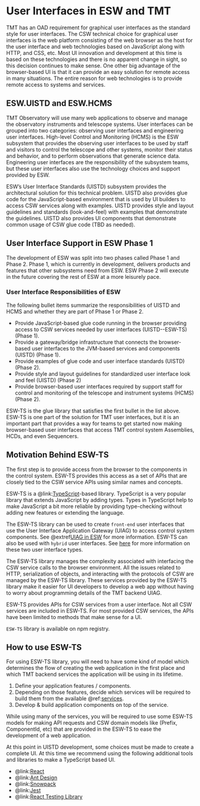 # User Interfaces in ESW and TMT

TMT has an OAD requirement for graphical user interfaces as the standard style for user interfaces. The CSW technical choice for
graphical user interfaces is the web platform consisting of the web browser as the host for the user interface and web
technologies based on JavaScript along with HTTP, and CSS, etc. Most UI innovation and development at this time is
based on these technologies and there is no apparent change in sight, so this decision continues to make sense.
One other big advantage of the browser-based UI is that it can provide an easy solution for remote access in many situations.
The entire reason for web technologies is to provide remote access to systems and services.

## ESW.UISTD and ESW.HCMS

TMT Observatory will use many web applications to observe and manage the observatory instruments and telescope systems.
User interfaces can be grouped into two categories: observing user interfaces and engineering user interfaces.
High-level Control and Monitoring (HCMS) is the ESW subsystem that provides the observing user interfaces
to be used by staff and visitors to control the telescope and other systems, monitor their
status and behavior, and to perform observations that generate science data. Engineering user interfaces are
the responsibility of the subsystem teams, but these user interfaces also use the technology choices and support provided
by ESW.

ESW’s User Interface Standards (UISTD) subsystem provides the architectural solution for this technical problem.
UISTD also provides glue code for the JavaScript-based environment that is used by UI builders to access CSW services
along with examples. UISTD provides style and layout guidelines and standards (look-and-feel) with examples that demonstrate
the guidelines. UISTD also provides UI components that demonstrate common usage of CSW glue code (TBD as needed).

## User Interface Support in ESW Phase 1

The development of ESW was split into two phases called Phase 1 and Phase 2. Phase 1, which is currently in development,
delivers products and features that other subsystems need from ESW. ESW Phase 2 will execute in the future covering the
rest of ESW at a more leisurely pace.

### User Interface Responsibilities of ESW

The following bullet items summarize the responsibilities of UISTD and HCMS and whether they are part of Phase 1 or Phase 2.

* Provide JavaScript-based glue code running in the browser providing access to CSW services needed by user interfaces (UISTD--ESW-TS) (Phase 1).
* Provide a gateway/bridge infrastructure that connects the browser-based user interfaces to the JVM-based services and components (UISTD) (Phase 1).
* Provide examples of glue code and user interface standards (UISTD) (Phase 2).
* Provide style and layout guidelines for standardized user interface look and feel (UISTD) (Phase 2)
* Provide browser-based user interfaces required by support staff for control and monitoring of the telescope and instrument systems (HCMS) (Phase 2).

ESW-TS is the glue library that satisfies the first bullet in the list above. ESW-TS is one part of the
solution for TMT user interfaces, but it is an important part that provides a way for teams to get started now
making browser-based user interfaces that access TMT control system Assemblies, HCDs, and even Sequencers.

## Motivation Behind ESW-TS

The first step is to provide access from the browser to the components in the control system. ESW-TS provides this
access as a set of APIs that are closely tied to the CSW service APIs using similar names and concepts.

ESW-TS is a @link:[TypeScript](https://www.typescriptlang.org)-based library. TypeScript is a very popular library
that extends JavaScript by adding types. Types in TypeScript help to make JavaScript a bit more reliable by providing type-checking
without adding new features or extending the language.

The ESW-TS library can be used to create `front-end` user interfaces that
use the User Interface Application Gateway (UIAG) to access control system components. See @extref[UIAG in ESW](esw:uisupport/gateway) for more information.
ESW-TS can also be used with `hybrid` user interfaces. See [here](esw:uisupport/UIOverview.html) for more information on these
two user interface types.

The ESW-TS library manages the complexity associated with interfacing the CSW service calls to the browser environment.
All the issues related to HTTP, serialization of objects, and interacting with the protocols of CSW are managed by the
ESW-TS library.  These services provided by the ESW-TS library
make it easier for UI developers to develop a web app without having to worry about programming details of the TMT backend UIAG.

ESW-TS provides APIs for CSW services from a user interface. Not all CSW services are included in ESW-TS. For most provided CSW services,
the APIs have been limited to methods that make sense for a UI.

`ESW-TS` library is available on npm registry.

## How to use ESW-TS

For using ESW-TS library, you will need to have some kind of model which determines the flow of creating the web application in the first place and which
TMT backend services the application will be using in its lifetime.

1. Define your application features / components.
1. Depending on those features, decide which services will be required to build them from the available @ref:[services](services/index.md).
1. Develop & build application components on top of the service.

While using many of the services, you will be required to use some ESW-TS models for making API requests and
CSW domain models like (Prefix, ComponentId, etc) that are provided in the ESW-TS to ease the development of a web application.

At this point in UISTD development, some choices must be made to create a complete UI. At this time we recommend using the
following additional tools and libraries to make a TypeScript based UI.

* @link:[React](https://reactjs.org)
* @link:[Ant Design](https://ant.design)
* @link:[Snowpack](https://snowpack.dev)
* @link:[Jest](https://jestjs.io/)
* @link:[React Testing Library](https://testing-library.com/docs/react-testing-library/intro/)
